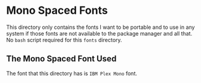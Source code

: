 Mono Spaced Fonts
=================

This directory only contains the fonts I want to be portable and to use in any system if those fonts are not available to the package manager and all that. No `bash` script required for this `fonts` directory.

The Mono Spaced Font Used
-------------------------

The font that this directory has is `IBM Plex Mono` font.
